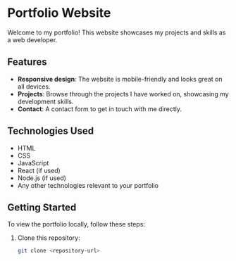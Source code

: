 # Portfolio Website

Welcome to my portfolio! This website showcases my projects and skills as a web developer.

## Features

- **Responsive design**: The website is mobile-friendly and looks great on all devices.
- **Projects**: Browse through the projects I have worked on, showcasing my development skills.
- **Contact**: A contact form to get in touch with me directly.

## Technologies Used

- HTML
- CSS
- JavaScript
- React (if used)
- Node.js (if used)
- Any other technologies relevant to your portfolio

## Getting Started

To view the portfolio locally, follow these steps:

1. Clone this repository:
   ```bash
   git clone <repository-url>
